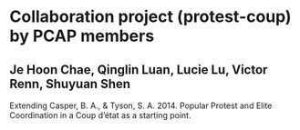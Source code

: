 # Collaboration project (protest-coup) by PCAP members
## Je Hoon Chae, Qinglin Luan, Lucie Lu, Victor Renn, Shuyuan Shen

Extending Casper, B. A., & Tyson, S. A. 2014. Popular Protest and Elite Coordination in a Coup d’état as a starting point.
